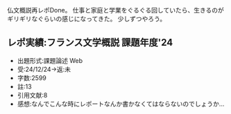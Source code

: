 ﻿---
layout: post
categories: [慶應通信, 進捗]
tags: [慶應通信, レポート実績, 仏文概説]
slug: "1078"
---
仏文概説再レポDone。
仕事と家庭と学業をぐるぐる回していたら、生きるのがギリギリなぐらいの感じになってきた。
少しずつやろう。

## レポ実績:フランス文学概説 課題年度'24
* 出題形式:課題論述 Web
* 受:24/12/24→返:未
* 字数:2599
* 註:13
* 引用文献:8
* 感想:なんでこんな時にレポートなんか書かなくてはならないのでしょうか...